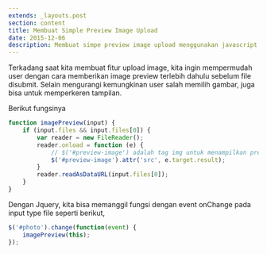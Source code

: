 ```yaml
---
extends: _layouts.post
section: content
title: Membuat Simple Preview Image Upload
date: 2015-12-06
description: Membuat simpe preview image upload menggunakan javascript
---
```


Terkadang saat kita membuat fitur upload image, kita ingin mempermudah user dengan cara memberikan image preview terlebih dahulu sebelum file disubmit. Selain mengurangi kemungkinan user salah memilih gambar, juga bisa untuk memperkeren tampilan.

Berikut fungsinya

```javascript
function imagePreview(input) {
    if (input.files && input.files[0]) {
        var reader = new FileReader();
        reader.onload = function (e) {
            // $('#preview-image') adalah tag img untuk menampilkan preview image
            $('#preview-image').attr('src', e.target.result);
        }
        reader.readAsDataURL(input.files[0]);
    }
}
```
Dengan Jquery, kita bisa memanggil fungsi dengan event onChange pada input type file seperti berikut,

```javascript
$('#photo').change(function(event) {
    imagePreview(this);
});
```